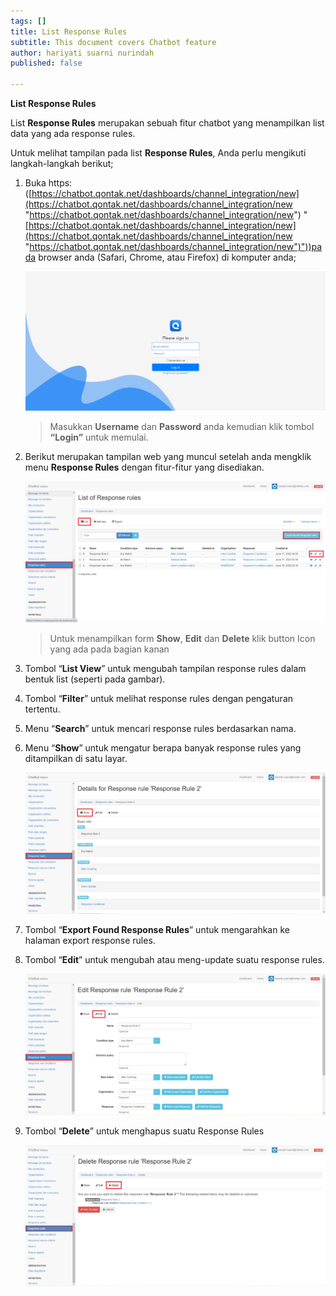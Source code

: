 ```yaml
---
tags: []
title: List Response Rules
subtitle: This document covers Chatbot feature
author: hariyati suarni nurindah
published: false

---
```

**List Response Rules**

List **Response Rules** merupakan sebuah fitur chatbot yang menampilkan list data yang ada response rules.

Untuk melihat tampilan pada list **Response Rules**, Anda perlu mengikuti langkah-langkah berikut;

1. Buka https: ([https://chatbot.qontak.net/dashboards/channel_integration/new](https://chatbot.qontak.net/dashboards/channel_integration/new "https://chatbot.qontak.net/dashboards/channel_integration/new") "[https://chatbot.qontak.net/dashboards/channel_integration/new](https://chatbot.qontak.net/dashboards/channel_integration/new "https://chatbot.qontak.net/dashboards/channel_integration/new")"))pada browser anda (Safari, Chrome, atau Firefox) di komputer anda;

   ![](/uploads/channell.PNG)

   > Masukkan **Username** dan **Password** anda kemudian klik tombol **“Login”** untuk memulai.
2. Berikut merupakan tampilan web yang muncul setelah anda mengklik menu **Response Rules** dengan fitur-fitur yang disediakan.

   ![](/uploads/response-rules1.PNG)

   > Untuk menampilkan form **Show**, **Edit** dan **Delete** klik button Icon yang ada pada bagian kanan
3. Tombol “**List View**” untuk mengubah tampilan response rules dalam bentuk list (seperti pada gambar).
4. Tombol “**Filter**” untuk melihat response rules dengan pengaturan tertentu.
5. Menu “**Search**” untuk mencari response rules berdasarkan nama.
6. Menu “**Show**” untuk mengatur berapa banyak response rules yang ditampilkan di satu layar.

   ![](/uploads/response-rules2.PNG)
7. Tombol “**Export Found Response Rules**” untuk mengarahkan ke halaman export response rules.
8. Tombol “**Edit**” untuk mengubah atau meng-update suatu response rules.

   ![](/uploads/response-rules3.PNG)
9. Tombol “**Delete**” untuk menghapus suatu Response Rules

   ![](/uploads/response-rules4.PNG)